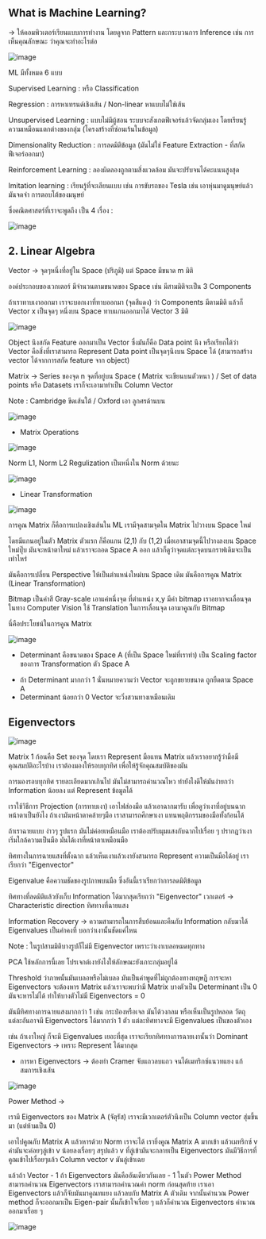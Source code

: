 ## What is Machine Learning?

-> ให้คอมพิวเตอร์เรียนแบบการทำงาน โดยดูจาก Pattern และกระบวนการ Inference เช่น การเห็นคุณลักษณะ ว่าคุณจะทำอะไรต่อ

![image](https://github.com/user-attachments/assets/6ddbcc13-36cf-4df5-a3e9-4adc7b51e79e)

ML มีทั้งหมด 6 แบบ

Supervised Learning : หรือ Classification

Regression : การหาเทรนด์เชิงเส้น / Non-linear หาแบบไม่ใช่เส้น

Unsupervised Learning : แบบไม่มีผู้สอน ระบบจะสังเกตฟีเจอร์แล้วจัดกลุ่มเอง โดยเรียนรู้ความเหมือนแตกต่างของกลุ่ม (โครงสร้างที่ซ่อนเร้นในข้อมูล)

Dimensionality Reduction : การลดมิติข้อมูล (มันไม่ใช่ Feature Extraction - ที่สกัดฟีเจอร์ออกมา)

Reinforcement Learning : ลองผิดลองถูกตามสิ่งแวดล้อม มันจะปรับจนได้คะแนนสูงสุด

Imitation learning : เรียนรู้ที่จะเลียนแบบ เช่น การขับรถของ Tesla เช่น เอาหุ่นมาดูมนุษย์แล้วมันจดจำ การตอบโต้ของมนุษย์

ซึ่งคณิตศาสตร์ที่เราจะพูดถึง เป็น 4 เรื่อง :

![image](https://github.com/user-attachments/assets/536ad87a-f759-4696-81b1-aac700e61a22)

## 2. Linear Algebra

Vector -> จุดๆหนึ่งที่อยู่ใน Space (ปริภูมิ) แต่ Space มีขนาด m มิติ 

องค์ประกอบของเวกเตอร์ มีจำนวนตามขนาดของ Space เช่น มีสามมิติจะเป็น 3 Components

ถ้าเราทาบเงาออกมา เราจะบอกเงาที่ทาบออกมา (จุดสีแดง) ว่า Components มีตามมิติ แล้วก็ Vector x เป็นจุดๆ หนึ่งบน Space ทาบแกนออกมาได้ Vector 3 มิติ

![image](https://github.com/user-attachments/assets/8094ccdf-27f7-4b9c-9acc-5b177376906c)

Object นึงสกัด Feature ออกมาเป็น Vector ซึ่งมันก็คือ Data point นึง 
หรือเรียกได้ว่า Vector คือสิ่งที่เราสามารถ Represent Data point เป็นจุดๆนึงบน Space ได้
(สามารถสร้าง vector ได้จากการสกัด feature จาก object)

Matrix -> Series ของจุด n จุดที่อยู่บน Space ( Matrix จะเขียนบนตัวหนา ) / Set of data points หรือ Datasets เราก็จะเอามาทำเป็น Column Vector

Note : Cambridge ขีดเส้นใต้ / Oxford เอา ลูกศรด้านบน

![image](https://github.com/user-attachments/assets/75575c45-20da-4d64-b961-7eb82c8c8459)

* Matrix Operations

![image](https://github.com/user-attachments/assets/d424d8a7-91fa-48b9-b89e-d5d81b73a453)

Norm L1, Norm L2 Regulization เป็นหนึ่งใน Norm ด้วยนะ

![image](https://github.com/user-attachments/assets/3d998b10-572a-4389-bfa7-c37f7af14f29)

* Linear Transformation

![image](https://github.com/user-attachments/assets/950532b9-ebae-4edc-9c00-b11d94ab3542)

การคูณ Matrix ก็คือการแปลงเชิงเส้นใน ML เรามีจุดสามจุดใน Matrix ไปวางบน Space ใหม่

โดยมีแกนอยู่ในตัว Matrix ตัวแรก ก็คือแกน (2,1) กับ (1,2) เมื่อเอาสามจุดนี้ไปวางลงบน Space ใหม่ปุ๊บ มันจะหน้าตาใหม่ แล้วเราจะถอด Space A ออก
แล้วก็ดูว่าจุดแต่ละจุดบนกราฟเดิมจะเป็นเท่าไหร่

มันคือการเปลี่ยน Perspective ให้เป็นตำแหน่งใหม่บน Space เดิม มันคือการคูณ Matrix (Linear Transformation)

Bitmap เป็นค่าสี Gray-scale เอาแค่หนึ่งจุด ที่ตำแหน่ง x,y มีค่า bitmap เราอยากจะเลื่อนจุด ในทาง Computer Vision ใช้ Translation ในการเลื่อนจุด เอามาคูณกับ Bitmap

นี่คือประโยชน์ในการคูณ Matrix 

![image](https://github.com/user-attachments/assets/d313c86d-6771-463a-a2ee-e8332b446f6a)

* Determinant คือขนาดของ Space A (ที่เป็น Space ใหม่ที่เราทำ) เป็น Scaling factor ของการ Transformation ตัว Space A 

- ถ้า Determinant มากกว่า 1 นั่นหมายความว่า Vector จะถูกขยายขนาด ถูกยืดตาม Space A
- Determinant น้อยกว่า 0 Vector จะวิ่งสวนทางเหมือนเดิม

## Eigenvectors

![image](https://github.com/user-attachments/assets/1b2944b2-74c1-4b7f-8b6a-40f269022164)

Matrix 1 ก้อนคือ Set ของจุด โดยเรา Represent มือแทน Matrix แล้วเราอยากรู้ว่ามือมีคุณสมบัติอะไรบ้าง เราต้องมองให้รอบทุกทิศ เพื่อให้รู้จักคุณสมบัติของมัน

การมองรอบทุกทิศ รายละเอียดมากเกินไป มันไม่สามารถคำนวณไหว ทำยังไงดีให้มันง่ายกว่า Information น้อยลง แต่ Represent ข้อมูลได้

เราใช้วิธีการ Projection (การทาบเงา) เอาไฟส่องมือ แล้วเอาฉากมารับ เพื่อดูว่าเงาที่อยู่บนฉากหน้าตาเป็นยังไง ถ้าเงามันหน้าตาคล้ายๆมือ เราสามารถศึกษาเงา แทนพฤติกรรมของมือทั้งก้อนได้

ถ้าเราฉายแบบ ง่าวๆ รูปแรก มันไม่ค่อยเหมือนมือ เราต้องปรับมุมแสงกับฉากไปเรื่อย ๆ ปรากฎว่าเงาเริ่มใกล้ความเป็นมือ มันได้เงาที่หน้าตาเหมือนมือ

ทิศทางในการฉายแสงที่ตั้งฉาก แล้วเห็นเงาแล้วเงายังสามารถ Represent ความเป็นมือได้อยู่ เราเรียกว่า "Eigenvector"

Eigenvalue คือความชัดของรูปภาพบนมือ ซึ่งอันนี้เราเรียกว่าการลดมิติข้อมูล 

ทิศทางที่ลดมิติแล้วยังเก็บ Information ได้มากสุดเรียกว่า "Eigenvector" เวกเตอร์ -> Characteristic direction ทิศทางที่ฉายแสง

Information Recovery -> ความสามารถในการสืบย้อนและคืนกับ Information กลับมาได้ Eigenvalues เป็นค่าคงที่ บอกว่าเงานั้นชัดแค่ไหน

Note : ในรูปสามมิติบางรูปก็ไม่มี Eigenvector เพราะว่าเงาเบลอหมดทุกทาง

PCA ใช้หลักการนี้เลย โปรเจกต์เงายังไงให้ลักษณะยังเกาะกลุ่มอยู่ได้

Threshold ว่าภาพนั้นมันเบลอหรือไม่เบลอ มันเป็นคำพูดที่ไม่ถูกต้องทางทฤษฏี การจะหา Eigenvectors จะต้องหาร Matrix แล้วเราจะพบว่ามี Matrix บางตัวเป็น Determinant เป็น 0 มันจะหารไม่ได้ ทำให้บางตัวไม่มี Eigenvectors = 0

มันมีทิศทางการฉายแสงมากกว่า 1 เช่น กระป๋องหรือเจล มันได้วงกลม หรือเห็นเป็นรูปหลอด วัตถุแต่ละอันอาจมี Eigenvectors ได้มากกว่า 1 ตัว แต่ละทิศทางจะมี Eigenvalues เป็นของตัวเอง

เช่น ถ้าเงาใหญ่ ก็จะมี Eigenvalues เยอะที่สุด เราจะเรียกทิศทางการฉายเงานั้นว่า Dominant Eigenvectors -> เพราะ Represent ได้มากสุด

* การหา Eigenvectors -> ต้องทำ Cramer จับแถวลบแถว จนได้เมทริกซ์แนวทแยง แก้สมการเชิงเส้น

![image](https://github.com/user-attachments/assets/af67b057-bc10-409d-bfec-c68f72a69688)

Power Method ->

เรามี Eigenvectors ของ Matrix A (จัตุรัส) เราจะมีเวกเตอร์ตัวนึงเป็น Column vector สุ่มขึ้นมา (แต่ห้ามเป็น 0)

เอาไปคูณกับ Matrix A แล้วหารด้วย Norm เราจะได้ เรายิ่งคูณ Matrix A มากเข้า แล้วเมทริกซ์ v ค่ามันจะค่อยๆลู่เข้า
v น้อยลงเรื่อยๆ สรุปแล้ว v ที่ลู่เข้ามันจะกลายเป็น Eigenvectors มันมีวิธีการที่คูณเข้าไปเรื่อยๆแล้ว Column vector v มันลู่เข้าเฉย

แล้วถ้า Vector - 1 ถ้า Eigenvectors มันคืออันเดียวกันเลย - 1 
ในตัว Power Method สามารถคำนวณ Eigenvectors เราสามารถคำนวณค่า norm ก่อนสุดท้าย เราเอา Eigenvectors แล้วก็จับมันมาคูณทแยง แล้วลบกับ Matrix A ตัวเดิม
จากนั้นคำนวณ Power method ก็จะออกมาเป็น Eigen-pair นั้นก็เข้าใจเรื่อย ๆ แล้วก็คำนวณ Eigenvectors คำนวณออกมาเรื่อย ๆ

![image](https://github.com/user-attachments/assets/e1d7c792-4b43-4f9f-9167-f1f77fb79da9)

